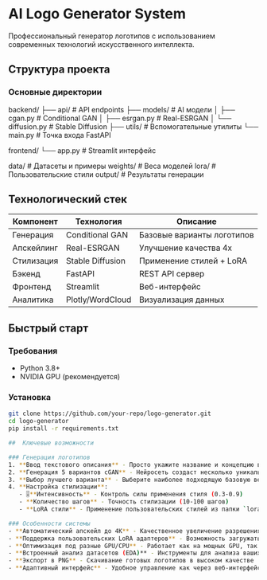# AI Logo Generator System

Профессиональный генератор логотипов с использованием современных технологий искусственного интеллекта.

##  Структура проекта

### Основные директории

backend/
├── api/ # API endpoints
├── models/ # AI модели
│ ├── cgan.py # Conditional GAN
│ ├── esrgan.py # Real-ESRGAN
│ └── diffusion.py # Stable Diffusion
├── utils/ # Вспомогательные утилиты
└── main.py # Точка входа FastAPI

frontend/
└── app.py # Streamlit интерфейс

data/ # Датасеты и примеры
weights/ # Веса моделей
lora/ # Пользовательские стили
output/ # Результаты генерации



##  Технологический стек

| Компонент       | Технология         | Описание |
|----------------|--------------------|----------|
| Генерация      | Conditional GAN    | Базовые варианты логотипов |
| Апскейлинг     | Real-ESRGAN        | Улучшение качества 4x |
| Стилизация     | Stable Diffusion   | Применение стилей + LoRA |
| Бэкенд         | FastAPI            | REST API сервер |
| Фронтенд       | Streamlit          | Веб-интерфейс |
| Аналитика      | Plotly/WordCloud   | Визуализация данных |

##  Быстрый старт

### Требования
- Python 3.8+
- NVIDIA GPU (рекомендуется)

### Установка
```bash
git clone https://github.com/your-repo/logo-generator.git
cd logo-generator
pip install -r requirements.txt

##  Ключевые возможности

### Генерация логотипов
1. **Ввод текстового описания** - Просто укажите название и концепцию вашего бренда
2. **Генерация 5 вариантов cGAN** - Нейросеть создаст несколько уникальных вариантов
3. **Выбор лучшего варианта** - Выберите наиболее подходящую базовую версию
4. **Настройка стилизации**:
   - 🎚**Интенсивность** - Контроль силы применения стиля (0.3-0.9)
   - **Количество шагов** - Точность стилизации (10-100 шагов)
   - **LoRA стили** - Применение пользовательских стилей из папки `lora/`

### Особенности системы
- **Автоматический апскейл до 4K** - Качественное увеличение разрешения через Real-ESRGAN
- **Поддержка пользовательских LoRA адаптеров** - Возможность загружать свои стили (.safetensors)
- **Оптимизация под разные GPU/CPU** - Работает как на мощных GPU, так и на обычных процессорах
- **Встроенный анализ датасетов (EDA)** - Инструменты для анализа ваших данных о логотипах
- **Экспорт в PNG** - Скачивание готовых логотипов в высоком качестве
- **Адаптивный интерфейс** - Удобное управление как через веб-интерфейс, так и через API
